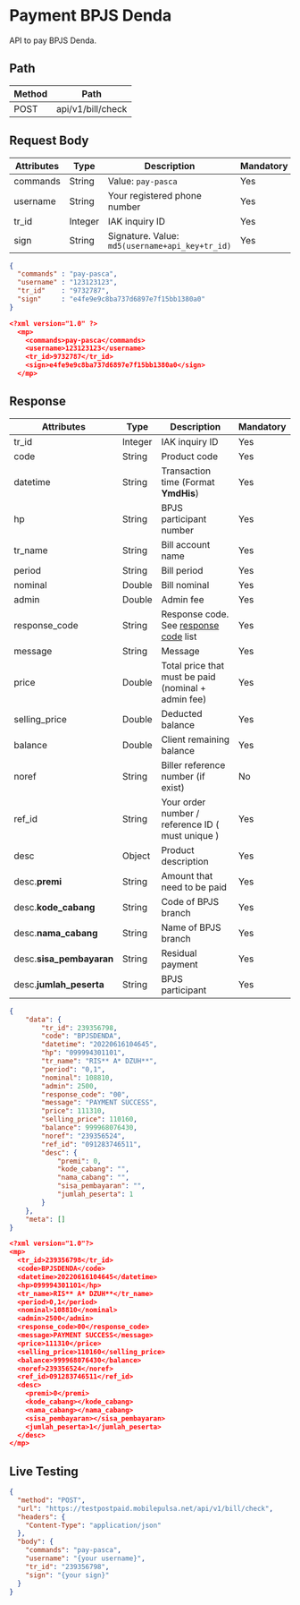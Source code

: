 # Payment BPJS Denda

API to pay BPJS Denda.

## Path

Method | Path 
---------|----------
 POST | api/v1/bill/check

## Request Body

<!-- title: Request Attributes -->
Attributes | Type | Description | Mandatory
---------|----------|---------|----------
commands | String | Value: `pay-pasca` | Yes
username | String | Your registered phone number | Yes
tr_id | Integer | IAK inquiry ID | Yes
sign | String | Signature. Value: `md5(username+api_key+tr_id)` | Yes

<!--
type: tab
title: JSON
-->

```json
{
  "commands" : "pay-pasca",
  "username" : "123123123", 
  "tr_id"    : "9732787",
  "sign"     : "e4fe9e9c8ba737d6897e7f15bb1380a0"
}
```

<!--
type: tab
title: XML
-->

```json
<?xml version="1.0" ?>
  <mp>
    <commands>pay-pasca</commands>
    <username>123123123</username>
    <tr_id>9732787</tr_id>
    <sign>e4fe9e9c8ba737d6897e7f15bb1380a0</sign>
  </mp>
```
<!-- type: tab-end -->

## Response

<!-- title: Response Attributes -->
Attributes | Type | Description | Mandatory
---------|----------|---------|----------
tr_id | Integer | IAK inquiry ID | Yes
code | String | Product code | Yes
datetime | String | Transaction time (Format **YmdHis**) | Yes 
hp | String | BPJS participant number | Yes
tr_name | String | Bill account name | Yes
period | String | Bill period | Yes
nominal | Double | Bill nominal | Yes
admin | Double | Admin fee | Yes
response_code | String | Response code. See [response code](../../../response-code.md) list | Yes
message | String | Message | Yes
price | Double | Total price that must be paid (nominal + admin fee) | Yes
selling_price | Double | Deducted balance | Yes
balance | Double | Client remaining balance | Yes
noref | String | Biller reference number (if exist) | No
ref_id | String | Your order number / reference ID ( must unique ) | Yes
desc | Object | Product description | Yes
desc.**premi** | String | Amount that need to be paid | Yes
desc.**kode_cabang** | String | Code of BPJS branch | Yes
desc.**nama_cabang** | String | Name of BPJS branch | Yes
desc.**sisa_pembayaran** | String | Residual payment | Yes
desc.**jumlah_peserta** | String | BPJS participant | Yes

<!--
type: tab
title: JSON
-->

```json
{
	"data": {
		"tr_id": 239356798,
		"code": "BPJSDENDA",
		"datetime": "20220616104645",
		"hp": "099994301101",
		"tr_name": "RIS** A* DZUH**",
		"period": "0,1",
		"nominal": 108810,
		"admin": 2500,
		"response_code": "00",
		"message": "PAYMENT SUCCESS",
		"price": 111310,
		"selling_price": 110160,
		"balance": 999968076430,
		"noref": "239356524",
		"ref_id": "091283746511",
		"desc": {
			"premi": 0,
			"kode_cabang": "",
			"nama_cabang": "",
			"sisa_pembayaran": "",
			"jumlah_peserta": 1
		}
	},
	"meta": []
}
```

<!--
type: tab
title: XML
-->

```json
<?xml version="1.0"?>
<mp>
  <tr_id>239356798</tr_id>
  <code>BPJSDENDA</code>
  <datetime>20220616104645</datetime>
  <hp>099994301101</hp>
  <tr_name>RIS** A* DZUH**</tr_name>
  <period>0,1</period>
  <nominal>108810</nominal>
  <admin>2500</admin>
  <response_code>00</response_code>
  <message>PAYMENT SUCCESS</message>
  <price>111310</price>
  <selling_price>110160</selling_price>
  <balance>999968076430</balance>
  <noref>239356524</noref>
  <ref_id>091283746511</ref_id>
  <desc>
    <premi>0</premi>
    <kode_cabang></kode_cabang>
    <nama_cabang></nama_cabang>
    <sisa_pembayaran></sisa_pembayaran>
    <jumlah_peserta>1</jumlah_peserta>
  </desc>
</mp>
```
<!-- type: tab-end -->

## Live Testing

```json http
{
  "method": "POST",
  "url": "https://testpostpaid.mobilepulsa.net/api/v1/bill/check",
  "headers": {
    "Content-Type": "application/json"
  },
  "body": {
    "commands": "pay-pasca",
    "username": "{your username}",
    "tr_id": "239356798",
    "sign": "{your sign}"
  }
}
```
